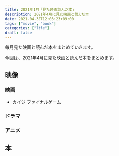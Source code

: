 ```yaml
---
title: 2021年1月「見た映画読んだ本」
description: 2021年4月に見た映画と読んだ本
date: 2021-04-30T12:03:23+09:00
tags: ["movie", "book"]
categories: ["life"]
draft: false
---
```


毎月見た映画と読んだ本をまとめていきます。

今回は、2021年4月に見た映画と読んだ本をまとめます。

## 映像

### 映画

* カイジ ファイナルゲーム

### ドラマ


### アニメ


## 本

